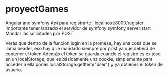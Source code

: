 # proyectGames
Angular and symfony
Api para registrarte : localhost:8000/register
Importante tener lanzado el servidor de symfony symfony server:start 
Mandar las solicitudes por POST

Verás que dentro de la funcion login en la promesa, hay una cosa que se llama header, eso hay que mandarlo siempre por post ya que deberá de contener el token
Además el token se guarda cuando el registro es exitoso en un localStorage, que es básicamente una cookie, simplemente para acceder a ella pones localStorage.getItem("user") y ya obtienes el token de usuario.
